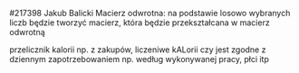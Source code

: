 #217398
Jakub Balicki
Macierz odwrotna: na podstawie losowo wybranych liczb będzie tworzyć macierz, która będzie przekształcana w macierz odwrotną


przelicznik kalorii  np. z zakupów, liczeniwe kALorii czy jest zgodne z dziennym zapotrzebowaniem np. według wykonywanej pracy, płci itp
